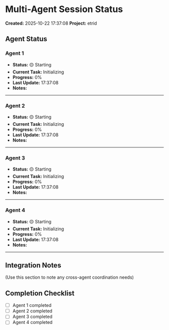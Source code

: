 # Multi-Agent Session Status

**Created:** 2025-10-22 17:37:08
**Project:** etrid

## Agent Status

### Agent 1
- **Status:** 🟡 Starting
- **Current Task:** Initializing
- **Progress:** 0%
- **Last Update:** 17:37:08
- **Notes:**

---

### Agent 2
- **Status:** 🟡 Starting
- **Current Task:** Initializing
- **Progress:** 0%
- **Last Update:** 17:37:08
- **Notes:**

---

### Agent 3
- **Status:** 🟡 Starting
- **Current Task:** Initializing
- **Progress:** 0%
- **Last Update:** 17:37:08
- **Notes:**

---

### Agent 4
- **Status:** 🟡 Starting
- **Current Task:** Initializing
- **Progress:** 0%
- **Last Update:** 17:37:08
- **Notes:**

---

## Integration Notes

(Use this section to note any cross-agent coordination needs)

## Completion Checklist

- [ ] Agent 1 completed
- [ ] Agent 2 completed
- [ ] Agent 3 completed
- [ ] Agent 4 completed
